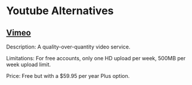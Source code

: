 # Youtube Alternatives

## [Vimeo](http://vimeo.com)

Description: A quality-over-quantity video service.

Limitations: For free accounts, only one HD upload per week, 500MB per week
upload limit.

Price: Free but with a $59.95 per year Plus option.
